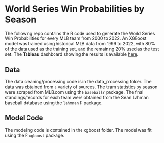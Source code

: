 # World Series Win Probabilities by Season
The following repo contains the R code used to generate the World Series Win Probabilities for every MLB team from 2000 to 2022. An XGBoost model was trained using historical MLB data from 1999 to 2022, with 80% of the data used as the training set, and the remaining 20% used as the test set. The **Tableau** dashboard showing the results is available [here](https://addison-mcghee.github.io/MLB.html).

## Data
The data cleaning/processing code is in the data_processing folder. The data was obtained from a variety of sources. The team statistics by season were scraped from MLB.com using the `baseballr` package. The final standings/records for each team were obtained from the Sean Lahman baseball database using the `lahmnan` R package.

## Model Code
The modeling code is contained in the xgboost folder. The model was fit using the R `xgboost` package.
